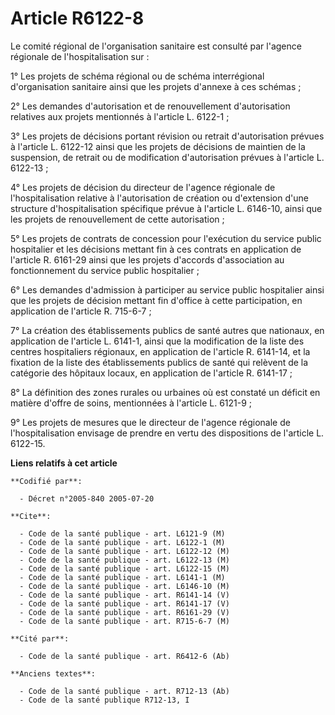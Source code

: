 # Article R6122-8

Le comité régional de l'organisation sanitaire est consulté par l'agence régionale de l'hospitalisation sur :

1° Les projets de schéma régional ou de schéma interrégional d'organisation sanitaire ainsi que les projets d'annexe à ces
schémas ;

2° Les demandes d'autorisation et de renouvellement d'autorisation relatives aux projets mentionnés à l'article L. 6122-1 ;

3° Les projets de décisions portant révision ou retrait d'autorisation prévues à l'article L. 6122-12 ainsi que les projets
de décisions de maintien de la suspension, de retrait ou de modification d'autorisation prévues à l'article L. 6122-13 ;

4° Les projets de décision du directeur de l'agence régionale de l'hospitalisation relative à l'autorisation de création ou
d'extension d'une structure d'hospitalisation spécifique prévue à l'article L. 6146-10, ainsi que les projets de
renouvellement de cette autorisation ;

5° Les projets de contrats de concession pour l'exécution du service public hospitalier et les décisions mettant fin à ces
contrats en application de l'article R. 6161-29 ainsi que les projets d'accords d'association au fonctionnement du service
public hospitalier ;

6° Les demandes d'admission à participer au service public hospitalier ainsi que les projets de décision mettant fin d'office
à cette participation, en application de l'article R. 715-6-7 ;

7° La création des établissements publics de santé autres que nationaux, en application de l'article L. 6141-1, ainsi que la
modification de la liste des centres hospitaliers régionaux, en application de l'article R. 6141-14, et la fixation de la
liste des établissements publics de santé qui relèvent de la catégorie des hôpitaux locaux, en application de l'article R.
6141-17 ;

8° La définition des zones rurales ou urbaines où est constaté un déficit en matière d'offre de soins, mentionnées à
l'article L. 6121-9 ;

9° Les projets de mesures que le directeur de l'agence régionale de l'hospitalisation envisage de prendre en vertu des
dispositions de l'article L. 6122-15.

**Liens relatifs à cet article**

	**Codifié par**:

	  - Décret n°2005-840 2005-07-20

	**Cite**:

	  - Code de la santé publique - art. L6121-9 (M)
	  - Code de la santé publique - art. L6122-1 (M)
	  - Code de la santé publique - art. L6122-12 (M)
	  - Code de la santé publique - art. L6122-13 (M)
	  - Code de la santé publique - art. L6122-15 (M)
	  - Code de la santé publique - art. L6141-1 (M)
	  - Code de la santé publique - art. L6146-10 (M)
	  - Code de la santé publique - art. R6141-14 (V)
	  - Code de la santé publique - art. R6141-17 (V)
	  - Code de la santé publique - art. R6161-29 (V)
	  - Code de la santé publique - art. R715-6-7 (M)

	**Cité par**:

	  - Code de la santé publique - art. R6412-6 (Ab)

	**Anciens textes**:

	  - Code de la santé publique - art. R712-13 (Ab)
	  - Code de la santé publique R712-13, I
